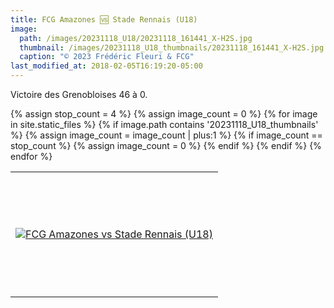 ```yaml
---
title: FCG Amazones 🆚 Stade Rennais (U18)
image: 
  path: /images/20231118_U18/20231118_161441_X-H2S.jpg
  thumbnail: /images/20231118_U18_thumbnails/20231118_161441_X-H2S.jpg
  caption: "© 2023 Frédéric Fleuri & FCG"
last_modified_at: 2018-02-05T16:19:20-05:00
---
```


Victoire des Grenobloises 46 à 0.

<table>
  <tr>
    {% assign stop_count = 4 %}
    {% assign image_count = 0 %}
    {% for image in site.static_files %}
      {% if image.path contains '20231118_U18_thumbnails' %}
      {% assign image_count = image_count | plus:1 %}
        <td style="height: 200px">
          <a href="{{ site.baseurl }}/{{ image.path | replace: '_thumbnails', '' }}" data-lightbox="fcgasr">
          <img src="{{ site.baseurl }}/{{ image.path }}/" alt="FCG Amazones vs Stade Rennais (U18)">
          </a>
        </td>
        {% if image_count == stop_count %}
          {% assign image_count = 0 %}
          </tr>
          <tr>
        {% endif %}
      {% endif %}
    {% endfor %}
  </tr>
</table>